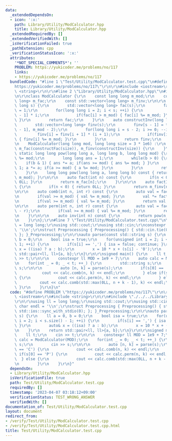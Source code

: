 ```yaml
---
data:
  _extendedDependsOn:
  - icon: ':x:'
    path: Library/Utility/ModCalculator.hpp
    title: Library/Utility/ModCalculator.hpp
  _extendedRequiredBy: []
  _extendedVerifiedWith: []
  _isVerificationFailed: true
  _pathExtension: cpp
  _verificationStatusIcon: ':x:'
  attributes:
    '*NOT_SPECIAL_COMMENTS*': ''
    PROBLEM: https://yukicoder.me/problems/no/117
    links:
    - https://yukicoder.me/problems/no/117
  bundledCode: "#line 1 \"Test/Utility/ModCalculator.test.cpp\"\n#define PROBLEM \"\
    https://yukicoder.me/problems/no/117\"\r\n\r\n#include <iostream>\r\n#include\
    \ <string>\r\n\r\n#line 2 \"Library/Utility/ModCalculator.hpp\"\n#include <vector>\r\
    \n\r\nclass ModCalculator {\r\n    const long long m_mod;\r\n    const std::vector<long\
    \ long> m_fac;\r\n    const std::vector<long long> m_finv;\r\n\r\n    auto constructFac(long\
    \ long s) {\r\n        std::vector<long long> fac(s);\r\n        fac[0] = fac[1]\
    \ = 1;\r\n        for(long long i = 2; i < s; ++i) {\r\n            fac[i] = fac[i\
    \ - 1] * i;\r\n            if(fac[i] > m_mod) { fac[i] %= m_mod; }\r\n       \
    \ }\r\n        return fac;\r\n    }\r\n    auto constructInv(long long s) {\r\n\
    \        std::vector<long long> finv(s);\r\n        finv[s - 1] = this->pow(m_fac[s\
    \ - 1], m_mod - 2);\r\n        for(long long i = s - 2; i >= 0; --i) {\r\n   \
    \         finv[i] = finv[i + 1] * (i + 1);\r\n            if(finv[i] > m_mod)\
    \ { finv[i] %= m_mod; }\r\n        }\r\n        return finv;\r\n    }\r\npublic:\r\
    \n    ModCalculator(long long mod, long long size = 3 * 1e6) :\r\n        m_mod(mod),\
    \ m_fac(constructFac(size)), m_finv(constructInv(size)) {\r\n    }\r\n\r\n   \
    \ static long long pow(long long a, long long b, long long mod) {\r\n        a\
    \ %= mod;\r\n        long long ans = 1;\r\n        while(b > 0) {\r\n        \
    \    if(b & 1) { ans *= a; if(ans >= mod) { ans %= mod; } }\r\n            b >>=\
    \ 1; a *= a; if(a >= mod) { a %= mod; }\r\n        }\r\n        return ans;\r\n\
    \    }\r\n    long long pow(long long a, long long b) const { return pow(a, b,\
    \ m_mod); }\r\n\r\n    auto fact(int n) const {\r\n        if(n < 0) { return\
    \ 0LL; }\r\n        return m_fac[n];\r\n    }\r\n\r\n    auto factInv(int n) const\
    \ {\r\n        if(n < 0) { return 0LL; }\r\n        return m_finv[n];\r\n    }\r\
    \n\r\n    auto comb(int n, int r) const {\r\n        auto val = fact(n) * factInv(r);\r\
    \n        if(val >= m_mod) { val %= m_mod; }\r\n        val *= factInv(n - r);\r\
    \n        if(val >= m_mod) { val %= m_mod; }\r\n        return val;\r\n    }\r\
    \n\r\n    auto perm(int n, int r) const {\r\n        auto val = fact(n) * factInv(n\
    \ - r);\r\n        if(val >= m_mod) { val %= m_mod; }\r\n        return val;\r\
    \n    }\r\n\r\n    auto inv(int n) const {\r\n        return pow(n, m_mod - 2);\r\
    \n    }\r\n};\r\n#line 7 \"Test/Utility/ModCalculator.test.cpp\"\n\r\nusing ll\
    \ = long long;\r\nusing std::cout;\r\nusing std::cin;\r\nconstexpr char endl =\
    \ '\\n';\r\nstruct Preprocessing { Preprocessing() { std::cin.tie(0); std::ios::sync_with_stdio(0);\
    \ }; }_Preprocessing;\r\n\r\nauto parse(const std::string s) {\r\n    ll a = 0,\
    \ b = 0;\r\n    bool isa = true;\r\n    for(unsigned int i = 2; i < s.size() -\
    \ 1; ++i) {\r\n        if(s[i] == ',') { isa = false; continue; }\r\n        auto&\
    \ x = ((isa) ? a : b);\r\n        x = 10 * x + (s[i] - '0');\r\n    }\r\n    return\
    \ std::pair<ll, ll>{a, b};\r\n}\r\n\r\nsigned main() {\r\n    ll t;\r\n    cin\
    \ >> t;\r\n\r\n    constexpr ll MOD = 1e9 + 7;\r\n    auto calc = ModCalculator(MOD);\r\
    \n    for(int _ = 0; _ < t; ++_) {\r\n        std::string s;\r\n        cin >>\
    \ s;\r\n\r\n        auto [n, k] = parse(s);\r\n        if(s[0] == 'C') {\r\n \
    \           cout << calc.comb(n, k) << endl;\r\n        } else if(s[0] == 'P')\
    \ {\r\n            cout << calc.perm(n, k) << endl;\r\n        } else {\r\n  \
    \          cout << calc.comb(std::max(0LL, n + k - 1), k) << endl;\r\n       \
    \ }\r\n    }\r\n}\n"
  code: "#define PROBLEM \"https://yukicoder.me/problems/no/117\"\r\n\r\n#include\
    \ <iostream>\r\n#include <string>\r\n\r\n#include \"./../../Library/Utility/ModCalculator.hpp\"\
    \r\n\r\nusing ll = long long;\r\nusing std::cout;\r\nusing std::cin;\r\nconstexpr\
    \ char endl = '\\n';\r\nstruct Preprocessing { Preprocessing() { std::cin.tie(0);\
    \ std::ios::sync_with_stdio(0); }; }_Preprocessing;\r\n\r\nauto parse(const std::string\
    \ s) {\r\n    ll a = 0, b = 0;\r\n    bool isa = true;\r\n    for(unsigned int\
    \ i = 2; i < s.size() - 1; ++i) {\r\n        if(s[i] == ',') { isa = false; continue;\
    \ }\r\n        auto& x = ((isa) ? a : b);\r\n        x = 10 * x + (s[i] - '0');\r\
    \n    }\r\n    return std::pair<ll, ll>{a, b};\r\n}\r\n\r\nsigned main() {\r\n\
    \    ll t;\r\n    cin >> t;\r\n\r\n    constexpr ll MOD = 1e9 + 7;\r\n    auto\
    \ calc = ModCalculator(MOD);\r\n    for(int _ = 0; _ < t; ++_) {\r\n        std::string\
    \ s;\r\n        cin >> s;\r\n\r\n        auto [n, k] = parse(s);\r\n        if(s[0]\
    \ == 'C') {\r\n            cout << calc.comb(n, k) << endl;\r\n        } else\
    \ if(s[0] == 'P') {\r\n            cout << calc.perm(n, k) << endl;\r\n      \
    \  } else {\r\n            cout << calc.comb(std::max(0LL, n + k - 1), k) << endl;\r\
    \n        }\r\n    }\r\n}"
  dependsOn:
  - Library/Utility/ModCalculator.hpp
  isVerificationFile: true
  path: Test/Utility/ModCalculator.test.cpp
  requiredBy: []
  timestamp: '2023-04-07 03:18:12+09:00'
  verificationStatus: TEST_WRONG_ANSWER
  verifiedWith: []
documentation_of: Test/Utility/ModCalculator.test.cpp
layout: document
redirect_from:
- /verify/Test/Utility/ModCalculator.test.cpp
- /verify/Test/Utility/ModCalculator.test.cpp.html
title: Test/Utility/ModCalculator.test.cpp
---
```

